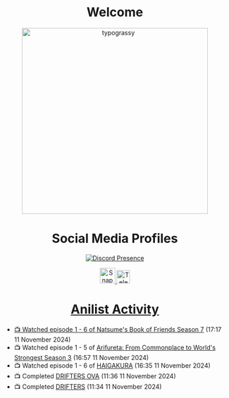 <div align="center">

# Welcome
<a href="https://github.com/kawarimidoll/typograssy">
    <img alt="typograssy" src="https://typograssy.deno.dev/api?text=%E3%82%88%E3%81%86%E3%81%93%E3%81%9D%E3%81%BF%E3%81%AA%E3%81%95%E3%82%93%20-%20Sheby--&&l0=none&l1=82d9d0&l2=027353&l3=038c4c&l4=01402e&bg=none&frame=none&speed=100&comment=" width="421.99">
</a>

</div>

<div align="center">

# Social Media Profiles

[![Discord Presence](https://lanyard.cnrad.dev/api/612532963938271232)](https://discord.com/users/612532963938271232)


<a href="https://www.snapchat.com/add/a.sheby" title="Snapchat Profile">
    <img src="https://www.freepnglogos.com/uploads/snapchat-logo-png-0.png" width="35" alt="Snapchat Logo" />


<a href="https://t.me/ASheby" title="Telegram Profile">
    <img src="https://www.freepnglogos.com/uploads/telegram-logo-png-0.png" width="30" alt="Telegram Logo" />


</div>

<div align="center">

# Anilist Activity

</div>

<!-- ANILIST_ACTIVITY:start -->

-   📺 Watched episode 1 - 6 of [Natsume's Book of Friends Season 7](https://anilist.co/anime/166611) (17:17 11 November 2024)
-   📺 Watched episode 1 - 5 of [Arifureta: From Commonplace to World's Strongest Season 3](https://anilist.co/anime/154473) (16:57 11 November 2024)
-   📺 Watched episode 1 - 6 of [HAIGAKURA](https://anilist.co/anime/168537) (16:35 11 November 2024)
-   📺 Completed [DRIFTERS OVA](https://anilist.co/anime/97988) (11:36 11 November 2024)
-   📺 Completed [DRIFTERS](https://anilist.co/anime/21123) (11:34 11 November 2024)

<!-- ANILIST_ACTIVITY:end -->
